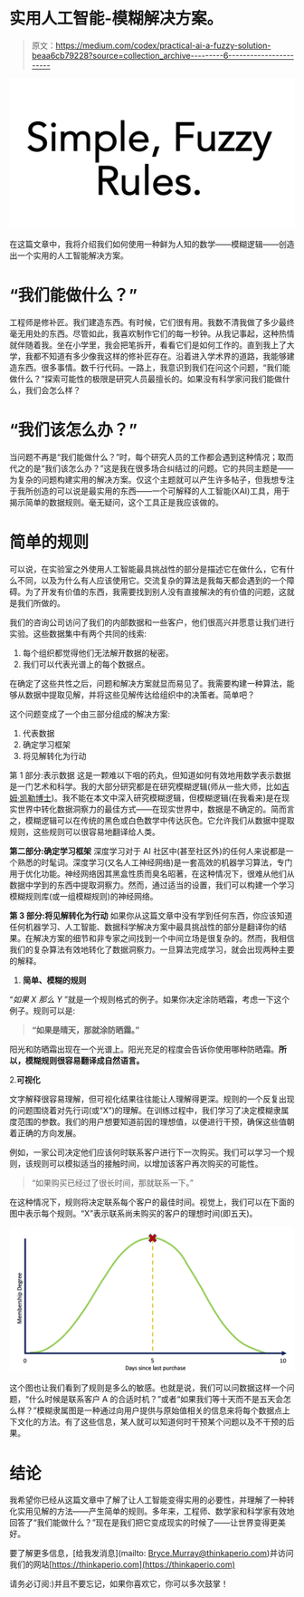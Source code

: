# 实用人工智能-模糊解决方案。

> 原文：<https://medium.com/codex/practical-ai-a-fuzzy-solution-beaa6cb79228?source=collection_archive---------6----------------------->

![](img/ed0c8034cacba7dfd7fbf8738fa2089c.png)

在这篇文章中，我将介绍我们如何使用一种鲜为人知的数学——模糊逻辑——创造出一个实用的人工智能解决方案。

# “我们能做什么？”

工程师是修补匠。我们建造东西。有时候，它们很有用。我数不清我做了多少最终毫无用处的东西。尽管如此，我喜欢制作它们的每一秒钟。从我记事起，这种热情就伴随着我。坐在小学里，我会把笔拆开，看看它们是如何工作的。直到我上了大学，我都不知道有多少像我这样的修补匠存在。沿着进入学术界的道路，我能够建造东西。很多事情。数千行代码。一路上，我意识到我们在问这个问题，“我们能做什么？”探索可能性的极限是研究人员最擅长的。如果没有科学家问我们能做什么，我们会怎么样？

# “我们该怎么办？”

当问题不再是“我们能做什么？”时，每个研究人员的工作都会遇到这种情况；取而代之的是“我们该怎么办？”这是我在很多场合纠结过的问题。它的共同主题是——为复杂的问题构建实用的解决方案。仅这个主题就可以产生许多帖子，但我想专注于我所创造的可以说是最实用的东西——一个可解释的人工智能(XAI)工具，用于揭示简单的数据规则。毫无疑问，这个工具正是我应该做的。

# 简单的规则

可以说，在实验室之外使用人工智能最具挑战性的部分是描述它在做什么，它有什么不同，以及为什么有人应该使用它。交流复杂的算法是我每天都会遇到的一个障碍。为了开发有价值的东西，我需要找到别人没有直接解决的有价值的问题，这就是我们所做的。

我们的咨询公司访问了我们的内部数据和一些客户，他们很高兴并愿意让我们进行实验。这些数据集中有两个共同的线索:

1.  每个组织都觉得他们无法解开数据的秘密。
2.  我们可以代表光谱上的每个数据点。

在确定了这些共性之后，问题和解决方案就显而易见了。我需要构建一种算法，能够从数据中提取见解，并将这些见解传达给组织中的决策者。简单吧？

这个问题变成了一个由三部分组成的解决方案:

1.  代表数据
2.  确定学习框架
3.  将见解转化为行动

第 1 部分:表示数据
这是一颗难以下咽的药丸，但知道如何有效地用数学表示数据是一门艺术和科学。我的大部分研究都是在研究模糊逻辑(师从一些大师，比如[吉姆·凯勒博士](https://scholar.google.com/citations?user=TwmyWYYAAAAJ&hl=en))。我不能在本文中深入研究模糊逻辑，但模糊逻辑(在我看来)是在现实世界中转化数据洞察力的最佳方式——在现实世界中，数据是不确定的。简而言之，模糊逻辑可以在传统的黑色或白色数学中传达灰色。它允许我们从数据中提取规则，这些规则可以很容易地翻译给人类。

**第二部分:确定学习框架** 深度学习对于 AI 社区中(甚至社区外)的任何人来说都是一个熟悉的时髦词。深度学习(又名人工神经网络)是一套高效的机器学习算法，专门用于优化功能。神经网络因其黑盒性质而臭名昭著，在这种情况下，很难从他们从数据中学到的东西中提取洞察力。然而，通过适当的设置，我们可以构建一个学习模糊规则库(或一组模糊规则)的神经网络。

**第 3 部分:将见解转化为行动** 如果你从这篇文章中没有学到任何东西，你应该知道任何机器学习、人工智能、数据科学解决方案中最具挑战性的部分是翻译你的结果。在解决方案的细节和非专家之间找到一个中间立场是很复杂的。然而，我相信我们的复杂算法有效地转化了数据洞察力。一旦算法完成学习，就会出现两种主要的解释。

1.  **简单、模糊的规则**

“*如果 X 那么 Y* ”就是一个规则格式的例子。如果你决定涂防晒霜，考虑一下这个例子。规则可以是:

> **“如果是晴天，那就涂防晒霜。”**

阳光和防晒霜出现在一个光谱上。阳光充足的程度会告诉你使用哪种防晒霜。**所以，模糊规则很容易翻译成自然语言。**

2.**可视化**

文字解释很容易理解，但可视化结果往往能让人理解得更深。规则的一个反复出现的问题围绕着对先行词(或“X”)的理解。在训练过程中，我们学习了决定模糊隶属度范围的参数。我们的用户想要知道前因的理想值，以便进行干预，确保这些值朝着正确的方向发展。

例如，一家公司决定他们应该何时联系客户进行下一次购买。我们可以学习一个规则，该规则可以模拟适当的接触时间，以增加该客户再次购买的可能性。

> “如果购买已经过了很长时间，那就联系一下。”

在这种情况下，规则将决定联系每个客户的最佳时间。视觉上，我们可以在下面的图中表示每个规则。“X”表示联系尚未购买的客户的理想时间(即五天)。

![](img/3d1106f36af2ee9c84f1c9cf55458fb8.png)

这个图也让我们看到了规则是多么的敏感。也就是说，我们可以问数据这样一个问题，“什么时候是联系客户 A 的合适时机？”或者“如果我们等十天而不是五天会怎么样？”模糊隶属图是一种通过向用户提供与原始值相关的信息来将每个数据点上下文化的方法。有了这些信息，某人就可以知道何时干预某个问题以及不干预的后果。

# 结论

我希望你已经从这篇文章中了解了让人工智能变得实用的必要性，并理解了一种转化实用见解的方法——产生简单的规则。多年来，工程师、数学家和科学家有效地回答了“我们能做什么？”现在是我们把它变成现实的时候了——让世界变得更美好。

要了解更多信息，[给我发消息](mailto: Bryce.Murray@thinkaperio.com)并访问我们的网站[https://thinkaperio.com](https://thinkaperio.com)

请务必订阅:)并且不要忘记，如果你喜欢它，你可以多次鼓掌！